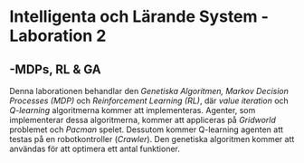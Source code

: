 # Intelligenta och Lärande System - Laboration 2
## -MDPs, RL & GA
Denna laborationen behandlar den <i>Genetiska Algoritmen, Markov Decision Processes
(MDP)</i> och <i>Reinforcement Learning (RL)</i>, där <i>value iteration</i> och <i>Q-learning</i>
algoritmerna kommer att implementeras. Agenter, som implementerar dessa
algoritmerna, kommer att appliceras på <i>Gridworld</i> problemet och <i>Pacman</i> spelet.
Dessutom kommer Q-learning agenten att testas på en robotkontroller (<i>Crawler</i>). Den
genetiska algoritmen kommer att användas för att optimera ett antal funktioner.
